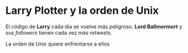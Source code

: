 # Larry Plotter y la orden de Unix

 

El código de **Larry** cada día se vuelve más peligroso. **Lord Ballmermort** y sus *followers* tienen cada vez más *retweets*.

La orden de Unix quiere enfrentarse a ellos

